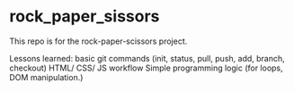# rock_paper_sissors

This repo is for the rock-paper-scissors project. 

Lessons learned:
basic git commands (init, status, pull, push, add, branch, checkout)
HTML/ CSS/ JS workflow
Simple programming logic (for loops, DOM manipulation.)